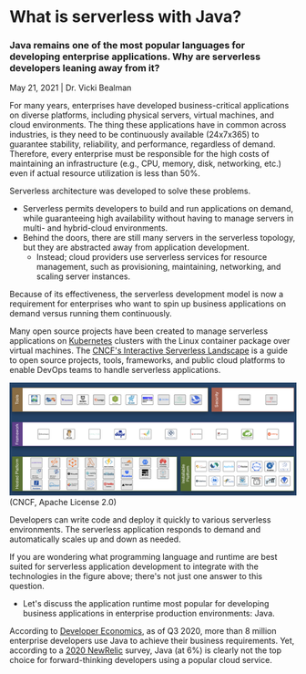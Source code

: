 # What is serverless with Java?

### Java remains one of the most popular languages for developing enterprise applications. Why are serverless developers leaning away from it?

May 21, 2021 | Dr. Vicki Bealman

For many years, enterprises have developed business-critical applications on diverse platforms, including physical servers, virtual machines, and cloud environments. The thing these applications have in common across industries, is they need to be continuously available (24x7x365) to guarantee stability, reliability, and performance, regardless of demand. Therefore, every enterprise must be responsible for the high costs of maintaining an infrastructure (e.g., CPU, memory, disk, networking, etc.) even if actual resource utilization is less than 50%.

Serverless architecture was developed to solve these problems. 
- Serverless permits developers to build and run applications on demand, while guaranteeing high availability without having to manage servers in multi- and hybrid-cloud environments. 
- Behind the doors, there are still many servers in the serverless topology, but they are abstracted away from application development. 
  - Instead; cloud providers use serverless services for resource management, such as provisioning, maintaining, networking, and scaling server instances.

Because of its effectiveness, the serverless development model is now a requirement for enterprises who want to spin up business applications on demand versus running them continuously.

Many open source projects have been created to manage serverless applications on [Kubernetes](https://opensource.com/article/19/6/reasons-kubernetes) clusters with the Linux container package over virtual machines. The [CNCF's Interactive Serverless Landscape](https://landscape.cncf.io/serverless?zoom=150) is a guide to open source projects, tools, frameworks, and public cloud platforms to enable DevOps teams to handle serverless applications.

![](https://github.com/DrVicki/back-end-development/blob/main/cncf-serverless-landscape.png)
(CNCF, Apache License 2.0)

Developers can write code and deploy it quickly to various serverless environments. The serverless application responds to demand and automatically scales up and down as needed.

If you are wondering what programming language and runtime are best suited for serverless application development to integrate with the technologies in the figure above; there's not just one answer to this question. 
- Let's discuss the application runtime most popular for developing business applications in enterprise production environments: Java.

According to [Developer Economics](https://developereconomics.com/), as of Q3 2020, more than 8 million enterprise developers use Java to achieve their business requirements. Yet, according to a [2020 NewRelic](https://newrelic.com/resources/ebooks/serverless-benchmark-report-aws-lambda-2020) survey, Java (at 6%) is clearly not the top choice for forward-thinking developers using a popular cloud service.


